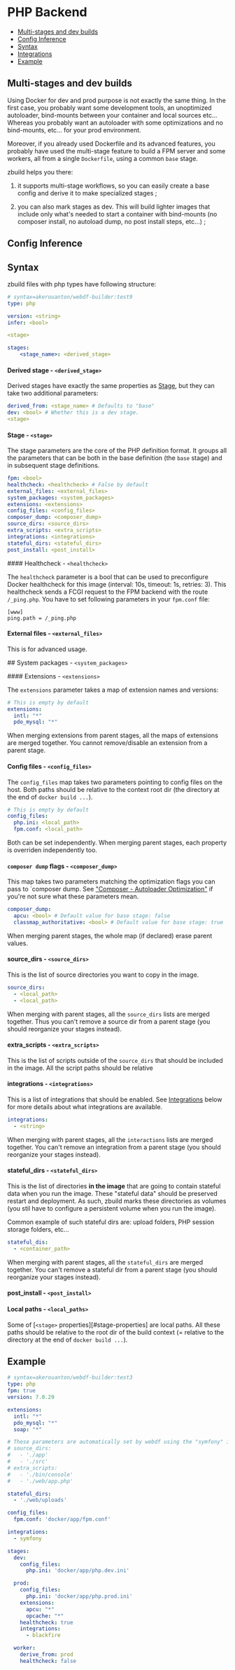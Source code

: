 # PHP Backend

* [Multi-stages and dev builds](#multi-stages-and-dev-builds)
* [Config Inference](#config-inference)
* [Syntax](#syntax)
* [Integrations](#integrations)
* [Example](#example)

## Multi-stages and dev builds

Using Docker for dev and prod purpose is not exactly the same thing. In the first
case, you probably want some development tools, an unoptimized autoloader, bind-mounts between your container and local sources etc... Whereas you probably want an autoloader with some optimizations and no bind-mounts, etc... for your prod environment.

Moreover, if you already used Dockerfile and its advanced features, you probably have used the multi-stage feature to build a FPM server and some workers, all from a single `Dockerfile`, using a common `base` stage.

zbuild helps you there:

1. it supports multi-stage workflows, so you can easily create a base config and derive it to make specialized stages ;

2. you can also mark stages as dev. This will build lighter images that include only what's needed to start a container with bind-mounts (no composer install, no autoload dump, no post install steps, etc...) ;

## Config Inference

## Syntax

zbuild files with php types have following structure:

```yaml
# syntax=akerouanton/webdf-builder:test9
type: php

version: <string>
infer: <bool>

<stage>

stages:
    <stage_name>: <derived_stage>
```

#### Derived stage - `<derived_stage>`

Derived stages have exactly the same properties as [Stage](#stage-stage), but they
can take two additional parameters:

```yaml
derived_from: <stage_name> # Defaults to "base"
dev: <bool> # Whether this is a dev stage.
<stage>
```

#### Stage - `<stage>`

The stage parameters are the core of the PHP definition format. It groups all the
parameters that can be both in the base definition (the `base` stage) and in subsequent stage definitions.

```yaml
fpm: <bool>
healthcheck: <healthcheck> # False by default
external_files: <external_files>
system_packages: <system_packages>
extensions: <extensions>
config_files: <config_files>
composer_dump: <composer_dump>
source_dirs: <source_dirs>
extra_scripts: <extra_scripts>
integrations: <integrations>
stateful_dirs: <stateful_dirs>
post_install: <post_install>
```

#### Healthcheck - `<healthcheck>`

The `healthcheck` parameter is a bool that can be used to preconfigure Docker healthcheck for
this image (interval: 10s, timeout: 1s, retries: 3). This healthcheck sends a FCGI request to the FPM backend with the route `/_ping.php`. You have to set following parameters in your `fpm.conf` file:

```
[www]
ping.path = /_ping.php
```

#### External files - `<external_files>`

This is for advanced usage.

## System packages - `<system_packages>`



#### Extensions - `<extensions>`

The `extensions` parameter takes a map of extension names and versions:

```yaml
# This is empty by default
extensions:
  intl: "*"
  pdo_mysql: "*"
```

When merging extensions from parent stages, all the maps of extensions are merged together. You cannot remove/disable an extension from a parent stage.

#### Config files - `<config_files>`

The `config_files` map takes two parameters pointing to config files on the host. Both paths should be relative to the context root dir (the directory at the end of `docker build ...`).

```yaml
# This is empty by default
config_files:
  php.ini: <local_path>
  fpm.conf: <local_path>
```

Both can be set independently. When merging parent stages, each property is overriden independently too.

#### `composer dump` flags - `<composer_dump>`

This map takes two parameters matching the optimization flags you can pass to `composer dump. See ["Composer - Autoloader Optimization"](https://getcomposer.org/doc/articles/autoloader-optimization.md#autoloader-optimization) if you're not sure what these parameters mean.

```yaml
composer_dump:
  apcu: <bool> # Default value for base stage: false
  classmap_authoritative: <bool> # Default value for base stage: true
```

When merging parent stages, the whole map (if declared) erase parent values.

#### source_dirs - `<source_dirs>`

This is the list of source directories you want to copy in the image.

```yaml
source_dirs:
  - <local_path>
  - <local_path>
```

When merging with parent stages, all the `source_dirs` lists are merged together. Thus you can't remove a source dir from a parent stage (you should reorganize your stages instead).

#### extra_scripts - `<extra_scripts>`

This is the list of scripts outside of the `source_dirs` that should be
included in the image. All the script paths should be relative

#### integrations - `<integrations>`

This is a list of integrations that should be enabled. See [Integrations](#integrations) below for more details about what integrations are available.

```yaml
integrations:
  - <string>
```

When merging with parent stages, all the `interactions` lists are merged together. You can't remove an integration from a parent stage (you should reorganize your stages instead).

#### stateful_dirs - `<stateful_dirs>`

This is the list of directories **in the image** that are going to contain stateful data when you run the image. These "stateful data" should be preserved restart and deployment. As such, zbuild marks these directories as volumes (you stil have to configure a persistent volume when you run the image).

Common example of such stateful dirs are: upload folders, PHP session storage folders, etc...

```yaml
stateful_dis:
  - <container_path>
```

When merging with parent stages, all the `stateful_dirs` are merged together. You can't remove a stateful dir from a parent stage (you should reorganize your stages instead).

#### post_install - `<post_install>`


#### Local paths - `<local_paths>`

Some of [`<stage>` properties][#stage-properties] are local paths. All these paths should be relative to the root dir of the build context (= relative to the directory at the end of `docker build ...`).

## Example

```yml
# syntax=akerouanton/webdf-builder:test3
type: php
fpm: true
version: 7.0.29

extensions:
  intl: "*"
  pdo_mysql: "*"
  soap: "*"

# These parameters are automatically set by webdf using the "symfony" integration, so there're not needed in this case.
# source_dirs:
#   - './app'
#   - './src'
# extra_scripts:
#   - './bin/console'
#   - './web/app.php'

stateful_dirs:
  - './web/uploads'

config_files:
  fpm.conf: 'docker/app/fpm.conf'

integrations:
  - symfony

stages:
  dev:
    config_files:
      php.ini: 'docker/app/php.dev.ini'

  prod:
    config_files:
      php.ini: 'docker/app/php.prod.ini'
    extensions:
      apcu: "*"
      opcache: "*"
    healthcheck: true
    integrations:
      - blackfire

  worker:
    derive_from: prod
    healthcheck: false
```
